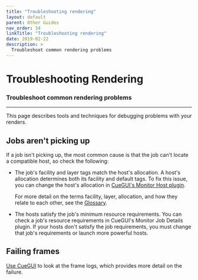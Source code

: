 ```yaml
---
title: "Troubleshooting rendering"
layout: default
parent: Other Guides
nav_order: 34
linkTitle: "Troubleshooting rendering"
date: 2019-02-22
description: >
  Troubleshoot common rendering problems
---
```


# Troubleshooting Rendering

### Troubleshoot common rendering problems

---

This page describes tools and techniques for debugging problems with your
renders.

## Jobs aren't picking up

If a job isn't picking up, the most common cause is that the job can't locate a
compatible host, so check the following:

-   The job's facility and layer tags match the host's allocation. A host's
    allocation determines both its facility and default tags. To fix this issue,
    you can change the host's allocation in
    [CueGUI's Monitor Host plugin](/docs/reference/cuegui-reference#managing-hosts).

    For more detail on the terms facility, layer, allocation, and how they
    relate to each other, see the [Glossary](/docs/concepts/glossary).

-   The hosts satisfy the job's minimum resource requirements. You can check a
    job's resource requirements in CueGUI's Monitor Job Details plugin. If your
    hosts don't satisfy the job requirements, you must change that job's
    requirements or launch more powerful hosts.

## Failing frames

[Use CueGUI](/docs/reference/cuegui-reference#viewing-logs) to look at the frame logs, which
provides more detail on the failure.
